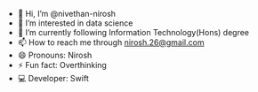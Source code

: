 - 👋 Hi, I’m @nivethan-nirosh
- 👀 I’m interested in data science
- 🌱 I’m currently following Information Technology(Hons) degree
- 📫 How to reach me through nirosh.26@gmail.com
- 😄 Pronouns: Nirosh 
- ⚡ Fun fact: Overthinking
- 💻 Developer: Swift

<!---
nivethan-nirosh/nivethan-nirosh is a ✨ special ✨ repository because its `README.md` (this file) appears on your GitHub profile.
You can click the Preview link to take a look at your changes.
--->
